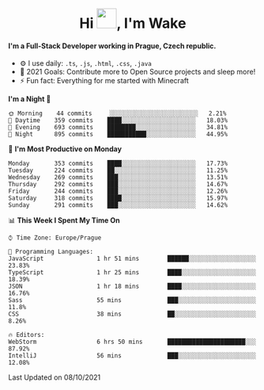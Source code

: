 <h1 align="center">Hi <img src="https://raw.githubusercontent.com/MrWakeCZ/MrWakeCZ/master/Hi.gif" width="40px" />, I'm Wake</h1>

#### I'm a Full-Stack Developer working in Prague, Czech republic.
- ⚙️ I use daily: `.ts`, `.js`, `.html`, `.css`, `.java`
- 🥅 2021 Goals: Contribute more to Open Source projects and sleep more!
- ⚡ Fun fact: Everything for me started with Minecraft

<!--START_SECTION:waka-->
**I'm a Night 🦉** 

```text
🌞 Morning    44 commits     ░░░░░░░░░░░░░░░░░░░░░░░░░   2.21% 
🌆 Daytime    359 commits    ████░░░░░░░░░░░░░░░░░░░░░   18.03% 
🌃 Evening    693 commits    ████████░░░░░░░░░░░░░░░░░   34.81% 
🌙 Night      895 commits    ███████████░░░░░░░░░░░░░░   44.95%

```
📅 **I'm Most Productive on Monday** 

```text
Monday       353 commits    ████░░░░░░░░░░░░░░░░░░░░░   17.73% 
Tuesday      224 commits    ██░░░░░░░░░░░░░░░░░░░░░░░   11.25% 
Wednesday    269 commits    ███░░░░░░░░░░░░░░░░░░░░░░   13.51% 
Thursday     292 commits    ███░░░░░░░░░░░░░░░░░░░░░░   14.67% 
Friday       244 commits    ███░░░░░░░░░░░░░░░░░░░░░░   12.26% 
Saturday     318 commits    ████░░░░░░░░░░░░░░░░░░░░░   15.97% 
Sunday       291 commits    ███░░░░░░░░░░░░░░░░░░░░░░   14.62%

```


📊 **This Week I Spent My Time On** 

```text
⌚︎ Time Zone: Europe/Prague

💬 Programming Languages: 
JavaScript               1 hr 51 mins        ██████░░░░░░░░░░░░░░░░░░░   23.83% 
TypeScript               1 hr 25 mins        ████░░░░░░░░░░░░░░░░░░░░░   18.39% 
JSON                     1 hr 18 mins        ████░░░░░░░░░░░░░░░░░░░░░   16.76% 
Sass                     55 mins             ███░░░░░░░░░░░░░░░░░░░░░░   11.8% 
CSS                      38 mins             ██░░░░░░░░░░░░░░░░░░░░░░░   8.26%

🔥 Editors: 
WebStorm                 6 hrs 50 mins       ██████████████████████░░░   87.92% 
IntelliJ                 56 mins             ███░░░░░░░░░░░░░░░░░░░░░░   12.08%

```


 Last Updated on 08/10/2021
<!--END_SECTION:waka-->
